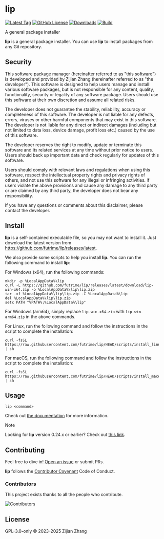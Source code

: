 # lip

[![Latest Tag](https://img.shields.io/github/v/tag/futrime/lip?style=for-the-badge)](https://github.com/futrime/lip/releases/latest)
[![GitHub License](https://img.shields.io/github/license/futrime/lip?style=for-the-badge)](https://github.com/futrime/lip/blob/main/COPYING)
[![Downloads](https://img.shields.io/github/downloads/futrime/lip/latest/total?style=for-the-badge)](https://github.com/futrime/lip/releases/latest)
[![Build](https://img.shields.io/github/actions/workflow/status/futrime/lip/build.yml?style=for-the-badge)](https://github.com/futrime/lip/actions/workflows/build.yml)

A general package installer

**lip** is a general package installer. You can use **lip** to install packages from any Git repository.

## Security

This software package manager (hereinafter referred to as "this software") is developed and provided by Zijian Zhang (hereinafter referred to as "the developer"). This software is designed to help users manage and install various software packages, but is not responsible for any content, quality, functionality, security or legality of any software package. Users should use this software at their own discretion and assume all related risks.

The developer does not guarantee the stability, reliability, accuracy or completeness of this software. The developer is not liable for any defects, errors, viruses or other harmful components that may exist in this software. The developer is not liable for any direct or indirect damages (including but not limited to data loss, device damage, profit loss etc.) caused by the use of this software.

The developer reserves the right to modify, update or terminate this software and its related services at any time without prior notice to users. Users should back up important data and check regularly for updates of this software.

Users should comply with relevant laws and regulations when using this software, respect the intellectual property rights and privacy rights of others, and not use this software for any illegal or infringing activities. If users violate the above provisions and cause any damage to any third party or are claimed by any third party, the developer does not bear any responsibility.

If you have any questions or comments about this disclaimer, please contact the developer.

## Install

**lip** is a self-contained executable file, so you may not want to install it. Just download the latest version from <https://github.com/futrime/lip/releases/latest>.

We also provide some scripts to help you install **lip**. You can run the following command to install **lip**:

For Windows (x64), run the following commands:
  
```shell
mkdir -p %LocalAppData%\lip
curl -L https://github.com/futrime/lip/releases/latest/download/lip-win-x64.zip -o %LocalAppData%\lip\lip.zip
tar -xf %LocalAppData%\lip\lip.zip -C %LocalAppData%\lip
del %LocalAppData%\lip\lip.zip
setx PATH "%PATH%;%LocalAppData%\lip"
```

For Windows (arm64), simply replace `lip-win-x64.zip` with `lip-win-arm64.zip` in the above commands.

For Linux, run the following command and follow the instructions in the script to complete the installation:
  
```shell
curl -fsSL https://raw.githubusercontent.com/futrime/lip/HEAD/scripts/install_linux.sh | sh
```

For macOS, run the following command and follow the instructions in the script to complete the installation:
  
```shell
curl -fsSL https://raw.githubusercontent.com/futrime/lip/HEAD/scripts/install_macos.sh | sh
```

## Usage

```shell
lip <command>
```

Check out [the documentation](https://futrime.github.io/lip/) for more information.

> [!NOTE]
> Looking for **lip** version 0.24.x or earlier? Check out [this link](https://github.com/futrime/lip/tree/v0.24.0).

## Contributing

Feel free to dive in! [Open an issue](https://github.com/futrime/lip/issues/new/choose) or submit PRs.

**lip** follows the [Contributor Covenant](https://www.contributor-covenant.org/version/2/1/code_of_conduct/) Code of Conduct.

### Contributors

This project exists thanks to all the people who contribute.

![Contributors](https://contrib.rocks/image?repo=futrime/lip)

## License

GPL-3.0-only © 2023-2025 Zijian Zhang
